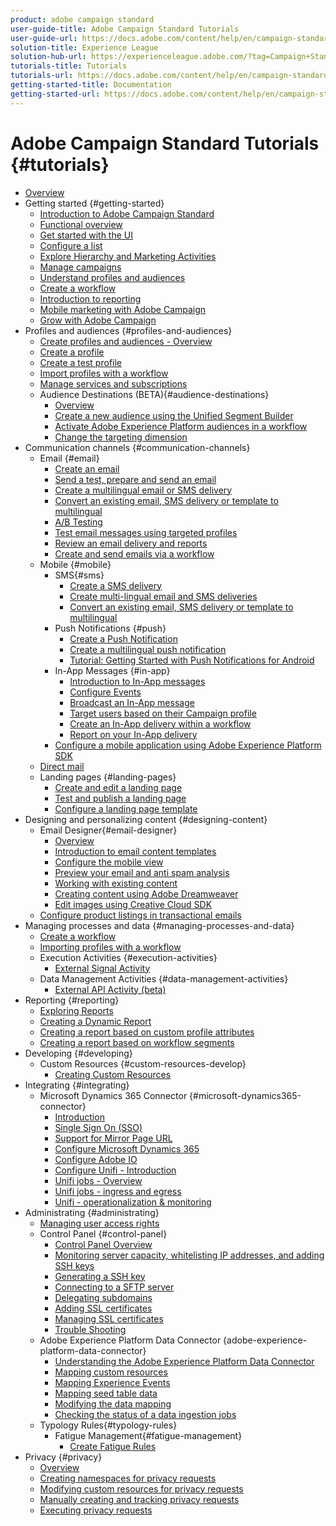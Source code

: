 ```yaml
---
product: adobe campaign standard
user-guide-title: Adobe Campaign Standard Tutorials
user-guide-url: https://docs.adobe.com/content/help/en/campaign-standard-learn/tutorials/overview.html
solution-title: Experience League
solution-hub-url: https://experienceleague.adobe.com/?tag=Campaign+Standard#recommended/solutions/campaign
tutorials-title: Tutorials
tutorials-url: https://docs.adobe.com/content/help/en/campaign-standard-learn/tutorials/overview.html
getting-started-title: Documentation
getting-started-url: https://docs.adobe.com/content/help/en/campaign-standard/using/campaign-standard-home.html
---
```


# Adobe Campaign Standard Tutorials {#tutorials}

+ [Overview](/help/tutorials/overview.md)
+ Getting started {#getting-started}
  + [Introduction to Adobe Campaign Standard](/help/tutorials/getting-started/adobe-campaign-standard-introduction.md)
  + [Functional overview](/help/tutorials/getting-started/functional-overview.md)
  + [Get started with the UI](/help/tutorials/getting-started/getting-started-with-the-ui.md)
  + [Configure a list](/help/tutorials/getting-started/configure-a-list.md)
  + [Explore Hierarchy and Marketing Activities](/help/tutorials/getting-started/explore-hierarchy-and-marketing-activities.md)
  + [Manage campaigns](/help/tutorials/getting-started/managing-campaigns.md)
  + [Understand profiles and audiences](/help/tutorials/getting-started/understanding-profiles-and-audiences.md)
  + [Create a workflow](/help/tutorials/managing-processes-and-data/create-workflow.md)
  + [Introduction to reporting](/help/tutorials/getting-started/reporting-with-adobe-campaign-introduction.md)
  + [Mobile marketing with Adobe Campaign](/help/tutorials/getting-started/mobile-marketing-with-adobe-campaign.md)
  + [Grow with Adobe Campaign](/help/tutorials/getting-started/growing-with-adobe-campaign.md)
+ Profiles and audiences {#profiles-and-audiences}
  + [Create profiles and audiences - Overview](/help/tutorials/profiles-and-audiences/creating-profiles-and-audiences.md)
  + [Create a profile](/help/tutorials/profiles-and-audiences/creating-a-profile.md)
  + [Create a test profile](/help/tutorials/profiles-and-audiences/test-profiles.md)
  + [Import profiles with a workflow](/help/tutorials/managing-processes-and-data/importing-profiles.md)
  + [Manage services and subscriptions](/help/tutorials/managing-processes-and-data/services-and-subscriptions.md)
  + Audience Destinations (BETA){#audience-destinations}
    + [Overview](/help/tutorials/profiles-and-audiences/audience-destinations/audience-destinations-overview.md)
    + [Create a new audience using the Unified Segment Builder](/help/tutorials/profiles-and-audiences/audience-destinations/creating-audiences-using-segment-builder.md)
    + [Activate Adobe Experience Platform audiences in a workflow](/help/tutorials/profiles-and-audiences/audience-destinations/activating-aep-audiences.md)
    + [Change the targeting dimension](/help/tutorials/profiles-and-audiences/audience-destinations/changing-targeting-dimension.md)
+ Communication channels {#communication-channels}
  + Email {#email}
    + [Create an email](/help/tutorials/communication-channels/email/create-email-from-homepage.md)
    + [Send a test, prepare and send an email](/help/tutorials/communication-channels/email/sending-test-preparing-sending-email.md)
    + [Create a multilingual email or SMS delivery](/help/tutorials/communication-channels/create-multilingual-deliveries.md)
    + [Convert an existing email, SMS delivery or template to multilingual](/help/tutorials/communication-channels/covert-into-multilingual-deliveries.md)
    + [A/B Testing](/help/tutorials/communication-channels/email/a-b-testing.md)
    + [Test email messages using targeted profiles](/help/tutorials/communication-channels/email/profile-substitution.md)
    + [Review an email delivery and reports](/help/tutorials/communication-channels/email/reviewing-personalized-email-delivery-and-reports.md)
    + [Create and send emails via a workflow](/help/tutorials/communication-channels/email/create-and-send-emails-via-workflow.md)
  + Mobile {#mobile}
    + SMS{#sms}
      + [Create a SMS delivery](/help/tutorials/communication-channels/mobile/sms/sms-delivery.md)
      + [Create multi-lingual email and SMS deliveries](/help/tutorials/communication-channels/create-multilingual-deliveries.md)
      + [Convert an existing email, SMS delivery or template to multilingual](/help/tutorials/communication-channels/covert-into-multilingual-deliveries.md)
    + Push Notifications {#push}
      + [Create a Push Notification](/help/tutorials/communication-channels/mobile/push-notifications/creating-a-push-notification.md)
      + [Create a multilingual push notification](/help/tutorials/communication-channels/mobile/push-notifications/creating-multilingual-push-notifications.md)
      + [Tutorial: Getting Started with Push Notifications for Android](/content/help/en/campaign-standard-learn/tutorials/getting-started-with-push-notifications-android/introduction.md)
    + In-App Messages {#in-app}
      + [Introduction to In-App messages](/help/tutorials/communication-channels/mobile/in-app/in-app-message-overview.md)
      + [Configure Events](/help/tutorials/communication-channels/mobile/in-app/configure-events.md)
      + [Broadcast an In-App message](/help/tutorials/communication-channels/mobile/in-app/broadcast-in-app-message.md)
      + [Target users based on their Campaign profile](/help/tutorials/communication-channels/mobile/in-app/target-users-based-on-campaign-profile.md)
      + [Create an In-App delivery within a workflow](/help/tutorials/communication-channels/mobile/in-app/in-app-activity.md)
      + [Report on your In-App delivery](/help/tutorials/communication-channels/mobile/in-app/in-app-reporting.md)
    + [Configure a mobile application using Adobe Experience Platform SDK](/help/tutorials/communication-channels/mobile/configure-mobile-apps-using-aep-sdk.md)
  + [Direct mail](/help/tutorials/communication-channels/direct-mail/directmail.md)
  + Landing pages {#landing-pages}
    + [Create and edit a landing page](/help/tutorials/communication-channels/landing-pages/landing-page-create-and-edit.md)
    + [Test and publish a landing page](/help/tutorials/communication-channels/landing-pages/landing-page-test-and-publish.md)
    + [Configure a landing page template](/help/tutorials/communication-channels/landing-pages/landing-page-configure-templates.md)
+ Designing and personalizing content {#designing-content}
  + Email Designer{#email-designer}
    + [Overview](/help/tutorials/designing-content/email-designer/email-designer-overview.md)
    + [Introduction to email content templates](/help/tutorials/designing-content/email-designer/email-content-templates.md)
    + [Configure the mobile view](/help/tutorials/designing-content/email-designer/configure-the-mobile-view.md)
    + [Preview your email and anti spam analysis](/help/tutorials/designing-content/email-designer/preview-your-email.md)
    + [Working with existing content](/help/tutorials/designing-content/email-designer/working-with-existing-content.md)
    + [Creating content using Adobe Dreamweaver](/help/tutorials/designing-content/email-designer/dreamweaver-integration.md)
    + [Edit images using Creative Cloud SDK](/help/tutorials/designing-content/email-designer/adobe-creative-cloud-sdk-integration.md)
  + [Configure product listings in transactional emails](/help/tutorials/designing-content/product-listings-in-transactional-email.md)
+ Managing processes and data {#managing-processes-and-data}
  + [Create a workflow](/help/tutorials/managing-processes-and-data/create-workflow.md)
  + [Importing profiles with a workflow](/help/tutorials/managing-processes-and-data/importing-profiles.md)
  + Execution Activities {#execution-activities}
    + [External Signal Activity](/help/tutorials/managing-processes-and-data/execution-activities/external-signal-activity.md)
  + Data Management Activities {#data-management-activities}
    + [External API Activity (beta)](/help/tutorials/managing-processes-and-data/data-management-activities/external-api-activity.md)
+ Reporting {#reporting}
  + [Exploring Reports](/help/tutorials/getting-started/exploring-reports.md)
  + [Creating a Dynamic Report](/help/tutorials/reporting/creating-a-dynamic-report.md)
  + [Creating a report based on custom profile attributes](/help/tutorials/reporting/custom-profile-attributes-dynamic-reports.md)
  + [Creating a report based on workflow segments](/help/tutorials/reporting/report-on-workflow-segments.md)
+ Developing {#developing}
  + Custom Resources {#custom-resources-develop}
    + [Creating Custom Resources](/help/tutorials/managing-processes-and-data/custom-resources/creating-custom-resources.md)
+ Integrating {#integrating}
  + Microsoft Dynamics 365 Connector {#microsoft-dynamics365-connector}
    + [Introduction](/help/tutorials/integration/microsoft-dynamics-365-connector/introduction.md)
    + [Single Sign On (SSO)](/help/tutorials/integration/microsoft-dynamics-365-connector/single-sign-on.md)
    + [Support for Mirror Page URL](/help/tutorials/integration/microsoft-dynamics-365-connector/mirror-page-url.md)
    + [Configure Microsoft Dynamics 365](/help/tutorials/integration/microsoft-dynamics-365-connector/configure-microsoft-dynamics-365.md)
    + [Configure Adobe IO](/help/tutorials/integration/microsoft-dynamics-365-connector/configure-adobe-io.md)
    + [Configure Unifi - Introduction](/help/tutorials/integration/microsoft-dynamics-365-connector/configure-unifi-introduction.md)
    + [Unifi jobs - Overview](/help/tutorials/integration/microsoft-dynamics-365-connector/configure-unifi-jobs-overview.md)
    + [Unifi jobs - ingress and egress](/help/tutorials/integration/microsoft-dynamics-365-connector/configure-unifi-jobs-ingress-egress.md)
    + [Unifi - operationalization & monitoring](/help/tutorials/integration/microsoft-dynamics-365-connector/configure-unifi-operalization-and-monitoring.md)
+ Administrating {#administrating}
  + [Managing user access rights](/help/tutorials/administrating/managing-user-access-rights.md)
  + Control Panel {#control-panel}
    + [Control Panel Overview](/help/tutorials/administrating/control-panel/control-panel-overview.md)
    + [Monitoring server capacity, whitelisting IP addresses, and adding SSH keys](/help/tutorials/administrating/control-panel/monitoring-server-capacity-whitelisting-adding-ssh-key.md)
    + [Generating a SSH key](/help/tutorials/administrating/control-panel/generate-ssh-key.md)
    + [Connecting to a SFTP server](/help/tutorials/administrating/control-panel/connect-to-sftp-server.md)
    + [Delegating subdomains](/help/tutorials/administrating/control-panel/subdomain-delegation.md)
    + [Adding SSL certificates](/help/tutorials/administrating/control-panel/adding-ssl-certificates.md)
    + [Managing SSL certificates](/help/tutorials/administrating/control-panel/managing-ssl-certificates.md)
    + [Trouble Shooting](/help/tutorials/administrating/control-panel/trouble-shooting.md)
  + Adobe Experience Platform Data Connector {adobe-experience-platform-data-connector}
    + [Understanding the Adobe Experience Platform Data Connector](/help/tutorials/administrating/adobe-experience-platform-data-connector/understanding-the-adobe-experience-platform-data-connector.md)
    + [Mapping custom resources](/help/tutorials/administrating/adobe-experience-platform-data-connector/mapping-custom-resources.md)
    + [Mapping Experience Events](/help/tutorials/administrating/adobe-experience-platform-data-connector/mapping-experience-events.md)
    + [Mapping seed table data](/help/tutorials/administrating/adobe-experience-platform-data-connector/mapping-seed-table-data.md)
    + [Modifying the data mapping](/help/tutorials/administrating/adobe-experience-platform-data-connector/modifying-data-mapping.md)
    + [Checking the status of a data ingestion jobs](/help/tutorials/administrating/adobe-experience-platform-data-connector/checking-status-of-data-ingestion-jobs.md)
  + Typology Rules{#typology-rules}
    + Fatigue Management{#fatigue-management}
      + [Create Fatigue Rules](/help/tutorials/administrating/typology-rules/fatigue-management/create-fatigue-rules.md)
+ Privacy {#privacy}
  + [Overview](/help/tutorials/privacy/privacy-overview.md)
  + [Creating namespaces for privacy requests](/help/tutorials/privacy/namespaces-for-privacy-requests.md)
  + [Modifying custom resources for privacy requests](/help/tutorials/privacy/custom-resources-for-privacy-requests.md)
  + [Manually creating and tracking privacy requests](/help/tutorials/privacy/create-and-track-privacy-requests.md)
  + [Executing privacy requests](/help/tutorials/privacy/execute-privacy-requests.md)
